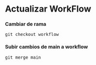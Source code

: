 # Actualizar WorkFlow
### Cambiar de rama
<pre>git checkout workflow</pre>
### Subir cambios de main a workflow
<pre>git merge main</pre>


